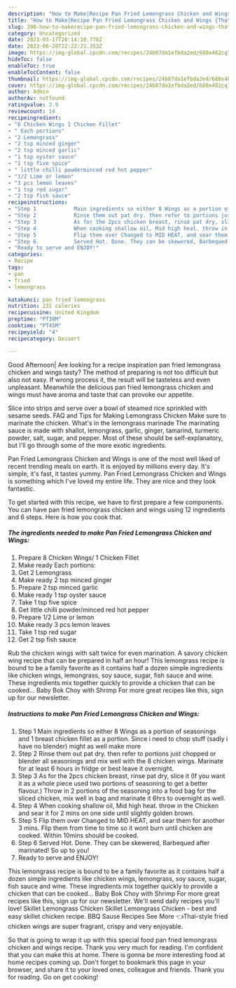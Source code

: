 ```yaml
---
description: "How to Make|Recipe Pan Fried Lemongrass Chicken and Wings {That is Special"
title: "How to Make|Recipe Pan Fried Lemongrass Chicken and Wings {That is Special"
slug: 390-how-to-makerecipe-pan-fried-lemongrass-chicken-and-wings-that-is-special
category: Uncategorized
date: 2023-03-17T20:14:10.778Z
date: 2023-06-28T22:22:21.353Z
image: https://img-global.cpcdn.com/recipes/24b07da1efbda2ed/680x482cq70/pan-fried-lemongrass-chicken-and-wings-recipe-main-photo.jpg
hideToc: false
enableToc: true
enableTocContent: false
thumbnail: https://img-global.cpcdn.com/recipes/24b07da1efbda2ed/680x482cq70/pan-fried-lemongrass-chicken-and-wings-recipe-main-photo.jpg
cover: https://img-global.cpcdn.com/recipes/24b07da1efbda2ed/680x482cq70/pan-fried-lemongrass-chicken-and-wings-recipe-main-photo.jpg
author: Admin
authorAv: notfound
ratingvalue: 3.9
reviewcount: 14
recipeingredient:
- "8 Chicken Wings 1 Chicken Fillet"
- " Each portions"
- "2 Lemongrass"
- "2 tsp minced ginger"
- "2 tsp minced garlic"
- "1 tsp oyster sauce"
- "1 tsp five spice"
- " little chilli powderminced red hot pepper"
- "1/2 Lime or lemon"
- "3 pcs lemon leaves"
- "1 tsp red sugar"
- "2 tsp fish sauce"
recipeinstructions:
- "Step 1            Main ingredients so either 8 Wings as a portion of seasonings and 1 breast chicken fillet as a portion. Since i need to chop stuff (sadly i have no blender) might as well make more"
- "Step 2            Rinse them out pat dry. then refer to portions just chopped or blender all seasonings and mix well with the 8 chicken wings. Marinate for at least 6 hours in fridge or best leave it overnight."
- "Step 3            As for the 2pcs chicken breast, rinse pat dry, slice it (If you want it as a whole piece used two portions of seasoning to get a better flavour.) Throw in 2 portions of the seasoning into a food bag for the sliced chicken, mix well in bag and marinate it 6hrs to overnight as well."
- "Step 4            When cooking shallow oil, Mid high heat. throw in the Chicken and sear it for 2 mins on one side until slightly golden brown."
- "Step 5            Flip them over Changed to MID HEAT, and sear them for another 3 mins. Flip them from time to time so it wont burn until chicken are cooked. Within 10mins should be cooked."
- "Step 6            Served Hot. Done. They can be skewered, Barbequed after marinated! So up to you!"
- "Ready to serve and ENJOY!"
categories:
- Recipe
tags:
- pan
- fried
- lemongrass

katakunci: pan fried lemongrass 
nutrition: 231 calories
recipecuisine: United Kingdom
preptime: "PT38M"
cooktime: "PT45M"
recipeyield: "4"
recipecategory: Dessert

---
```



Good Afternoon| Are looking for a recipe inspiration pan fried lemongrass chicken and wings tasty? The method of preparing is not too difficult but also not easy. If wrong process it, the result will be tasteless and even unpleasant. Meanwhile the delicious pan fried lemongrass chicken and wings must have aroma and taste that can provoke our appetite.





Slice into strips and serve over a bowl of steamed rice sprinkled with sesame seeds. FAQ and Tips for Making Lemongrass Chicken Make sure to marinate the chicken. What&#39;s in the lemongrass marinade The marinating sauce is made with shallot, lemongrass, garlic, ginger, tamarind, turmeric powder, salt, sugar, and pepper. Most of these should be self-explanatory, but I&#39;ll go through some of the more exotic ingredients.

Pan Fried Lemongrass Chicken and Wings is one of the most well liked of recent trending meals on earth. It is enjoyed by millions every day. It's simple, it's fast, it tastes yummy. Pan Fried Lemongrass Chicken and Wings is something which I've loved my entire life. They are nice and they look fantastic.


To get started with this recipe, we have to first prepare a few components. You can have pan fried lemongrass chicken and wings using 12 ingredients and 6 steps. Here is how you cook that.

<!--inarticleads1-->

##### The ingredients needed to make Pan Fried Lemongrass Chicken and Wings:

1. Prepare 8 Chicken Wings/ 1 Chicken Fillet
1. Make ready  Each portions:
1. Get 2 Lemongrass
1. Make ready 2 tsp minced ginger
1. Prepare 2 tsp minced garlic
1. Make ready 1 tsp oyster sauce
1. Take 1 tsp five spice
1. Get  little chilli powder/minced red hot pepper
1. Prepare 1/2 Lime or lemon
1. Make ready 3 pcs lemon leaves
1. Take 1 tsp red sugar
1. Get 2 tsp fish sauce


Rub the chicken wings with salt twice for even marination. A savory chicken wing recipe that can be prepared in half an hour! This lemongrass recipe is bound to be a family favorite as it contains half a dozen simple ingredients like chicken wings, lemongrass, soy sauce, sugar, fish sauce and wine. These ingredients mix together quickly to provide a chicken that can be cooked… Baby Bok Choy with Shrimp For more great recipes like this, sign up for our newsletter. 

<!--inarticleads2-->

##### Instructions to make Pan Fried Lemongrass Chicken and Wings:

1. Step 1            Main ingredients so either 8 Wings as a portion of seasonings and 1 breast chicken fillet as a portion. Since i need to chop stuff (sadly i have no blender) might as well make more
1. Step 2            Rinse them out pat dry. then refer to portions just chopped or blender all seasonings and mix well with the 8 chicken wings. Marinate for at least 6 hours in fridge or best leave it overnight.
1. Step 3            As for the 2pcs chicken breast, rinse pat dry, slice it (If you want it as a whole piece used two portions of seasoning to get a better flavour.) Throw in 2 portions of the seasoning into a food bag for the sliced chicken, mix well in bag and marinate it 6hrs to overnight as well.
1. Step 4            When cooking shallow oil, Mid high heat. throw in the Chicken and sear it for 2 mins on one side until slightly golden brown.
1. Step 5            Flip them over Changed to MID HEAT, and sear them for another 3 mins. Flip them from time to time so it wont burn until chicken are cooked. Within 10mins should be cooked.
1. Step 6            Served Hot. Done. They can be skewered, Barbequed after marinated! So up to you!
1. Ready to serve and ENJOY!

This lemongrass recipe is bound to be a family favorite as it contains half a dozen simple ingredients like chicken wings, lemongrass, soy sauce, sugar, fish sauce and wine. These ingredients mix together quickly to provide a chicken that can be cooked… Baby Bok Choy with Shrimp For more great recipes like this, sign up for our newsletter. We&#39;ll send daily recipes you&#39;ll love! Skillet Lemongrass Chicken Skillet Lemongrass Chicken - best and easy skillet chicken recipe. BBQ Sause Recipes ‌See More 👈Thai-style fried chicken wings are super fragrant, crispy and very enjoyable. 

So that is going to wrap it up with this special food pan fried lemongrass chicken and wings recipe. Thank you very much for reading. I'm confident that you can make this at home. There is gonna be more interesting food at home recipes coming up. Don't forget to bookmark this page in your browser, and share it to your loved ones, colleague and friends. Thank you for reading. Go on get cooking!
